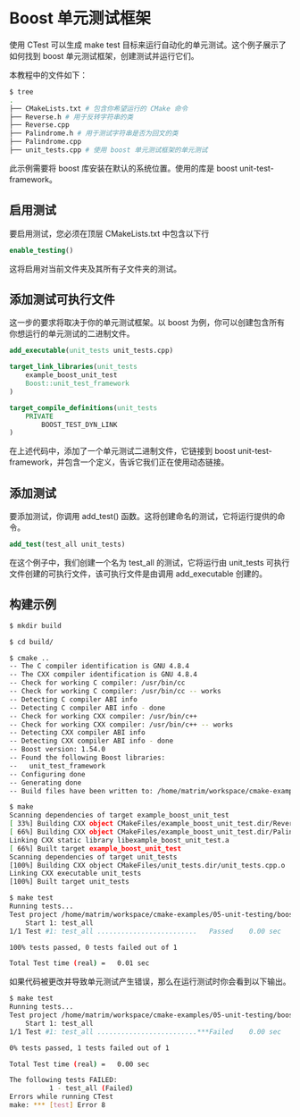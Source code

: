 # Boost 单元测试框架

使用 CTest 可以生成 make test 目标来运行自动化的单元测试。这个例子展示了如何找到 boost 单元测试框架，创建测试并运行它们。

本教程中的文件如下：

```bash
$ tree
.
├── CMakeLists.txt # 包含你希望运行的 CMake 命令
├── Reverse.h # 用于反转字符串的类
├── Reverse.cpp 
├── Palindrome.h # 用于测试字符串是否为回文的类
├── Palindrome.cpp
├── unit_tests.cpp # 使用 boost 单元测试框架的单元测试
```

此示例需要将 boost 库安装在默认的系统位置。使用的库是 boost unit-test-framework。

## 启用测试

要启用测试，您必须在顶层 CMakeLists.txt 中包含以下行

```cmake
enable_testing()
```

这将启用对当前文件夹及其所有子文件夹的测试。

## 添加测试可执行文件

这一步的要求将取决于你的单元测试框架。以 boost 为例，你可以创建包含所有你想运行的单元测试的二进制文件。

```cmake
add_executable(unit_tests unit_tests.cpp)

target_link_libraries(unit_tests
    example_boost_unit_test
    Boost::unit_test_framework
)

target_compile_definitions(unit_tests
    PRIVATE
        BOOST_TEST_DYN_LINK
)
```

在上述代码中，添加了一个单元测试二进制文件，它链接到 boost unit-test-framework，并包含一个定义，告诉它我们正在使用动态链接。

## 添加测试

要添加测试，你调用 add_test() 函数。这将创建命名的测试，它将运行提供的命令。

```cmake
add_test(test_all unit_tests)
```

在这个例子中，我们创建一个名为 test_all 的测试，它将运行由 unit_tests 可执行文件创建的可执行文件，该可执行文件是由调用 add_executable 创建的。

## 构建示例

```bash
$ mkdir build

$ cd build/

$ cmake ..
-- The C compiler identification is GNU 4.8.4
-- The CXX compiler identification is GNU 4.8.4
-- Check for working C compiler: /usr/bin/cc
-- Check for working C compiler: /usr/bin/cc -- works
-- Detecting C compiler ABI info
-- Detecting C compiler ABI info - done
-- Check for working CXX compiler: /usr/bin/c++
-- Check for working CXX compiler: /usr/bin/c++ -- works
-- Detecting CXX compiler ABI info
-- Detecting CXX compiler ABI info - done
-- Boost version: 1.54.0
-- Found the following Boost libraries:
--   unit_test_framework
-- Configuring done
-- Generating done
-- Build files have been written to: /home/matrim/workspace/cmake-examples/05-unit-testing/boost/build

$ make
Scanning dependencies of target example_boost_unit_test
[ 33%] Building CXX object CMakeFiles/example_boost_unit_test.dir/Reverse.cpp.o
[ 66%] Building CXX object CMakeFiles/example_boost_unit_test.dir/Palindrome.cpp.o
Linking CXX static library libexample_boost_unit_test.a
[ 66%] Built target example_boost_unit_test
Scanning dependencies of target unit_tests
[100%] Building CXX object CMakeFiles/unit_tests.dir/unit_tests.cpp.o
Linking CXX executable unit_tests
[100%] Built target unit_tests

$ make test
Running tests...
Test project /home/matrim/workspace/cmake-examples/05-unit-testing/boost/build
    Start 1: test_all
1/1 Test #1: test_all .........................   Passed    0.00 sec

100% tests passed, 0 tests failed out of 1

Total Test time (real) =   0.01 sec
```

如果代码被更改并导致单元测试产生错误，那么在运行测试时你会看到以下输出。

```bash
$ make test
Running tests...
Test project /home/matrim/workspace/cmake-examples/05-unit-testing/boost/build
    Start 1: test_all
1/1 Test #1: test_all .........................***Failed    0.00 sec

0% tests passed, 1 tests failed out of 1

Total Test time (real) =   0.00 sec

The following tests FAILED:
          1 - test_all (Failed)
Errors while running CTest
make: *** [test] Error 8
```
